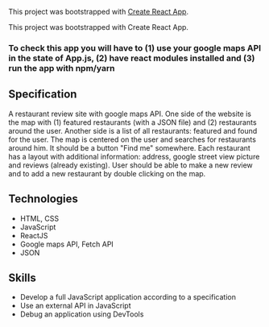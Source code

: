 This project was bootstrapped with [Create React App](https://github.com/facebook/create-react-app).

This project was bootstrapped with Create React App.

### To check this app you will have to (1) use your google maps API in the state of App.js, (2) have react modules installed and (3) run the app with npm/yarn

## Specification
A restaurant review site with google maps API. One side of the website is the map with (1) featured restaurants (with a JSON file) and (2) restaurants around the user. Another side is a list of all restaurants: featured and found for the user. The map is centered on the user and searches for restaurants around him. It should be a button "Find me" somewhere. Each restaurant has a layout with additional information: address, google street view picture and reviews (already existing). User should be able to make a new review and to add a new restaurant by double clicking on the map.

## Technologies
- HTML, CSS
- JavaScript
- ReactJS
- Google maps API, Fetch API
- JSON
## Skills
- Develop a full JavaScript application according to a specification
- Use an external API in JavaScript
- Debug an application using DevTools
